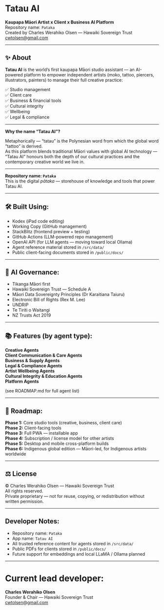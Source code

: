 # Tatau AI

**Kaupapa Māori Artist x Client x Business AI Platform**  
Repository name: `Pataka`  
Created by Charles Werahiko Olsen — Hawaiki Sovereign Trust  
cwtolsen@gmail.com

---

## ✨ About

**Tatau AI** is the world’s first kaupapa Māori studio assistant — an AI-powered platform to empower independent artists (moko, tattoo, piercers, illustrators, painters) to manage their full creative practice:

✅ Studio management  
✅ Client care  
✅ Business & financial tools  
✅ Cultural integrity  
✅ Wellbeing  
✅ Legal & compliance

---

**Why the name “Tatau AI”?**

Metaphorically — “tatau” is the Polynesian word from which the global word “tattoo” is derived.  
As this platform blends traditional Māori values with global AI technology — “Tatau AI” honours both the depth of our cultural practices and the contemporary creative world we live in.

---

**Repository name: `Pataka`**  
This is the digital *pātaka* — storehouse of knowledge and tools that power Tatau AI.

---

## 🛠️ Built Using:

- Kodex (iPad code editing)
- Working Copy (GitHub management)
- StackBlitz (frontend preview + testing)
- GitHub Actions (LLM-powered repo management)
- OpenAI API (for LLM agents — moving toward local Ollama)
- Agent reference material stored in `/src/data/`
- Public client-facing documents stored in `/public/docs/`

---

## 🧠 AI Governance:

- Tikanga Māori first
- Hawaiki Sovereign Trust — Schedule A
- Māori Data Sovereignty Principles (Dr Karaitiana Taiuru)
- Electronic Bill of Rights (Rex M. Lee)
- UNDRIP
- Te Tiriti o Waitangi
- NZ Trusts Act 2019

---

## 📚 Features (by agent type):

**Creative Agents**  
**Client Communication & Care Agents**  
**Business & Supply Agents**  
**Legal & Compliance Agents**  
**Artist Wellbeing Agents**  
**Cultural Integrity & Education Agents**  
**Platform Agents**

(see ROADMAP.md for full agent list)

---

## 🚀 Roadmap:

**Phase 1:** Core studio tools (creative, business, client care)  
**Phase 2:** Client-facing tools  
**Phase 3:** Full PWA — installable app  
**Phase 4:** Subscription / license model for other artists  
**Phase 5:** Desktop and mobile cross-platform builds  
**Phase 6:** Indigenous global edition — Māori-led, for Indigenous artists worldwide

---

## ⚖️ License

© Charles Werahiko Olsen — Hawaiki Sovereign Trust  
All rights reserved.  
Private proprietary — not for reuse, copying, or redistribution without written permission.

---

## Developer Notes:

- Repository name: `Pataka`  
- App name: `Tatau AI`  
- All trusted reference content for agents stored in `/src/data/`  
- Public PDFs for clients stored in `/public/docs/`  
- Future support for embeddings and local LLaMA / Ollama planned

---

# Current lead developer:

**Charles Werahiko Olsen**  
Founder & Chair — Hawaiki Sovereign Trust  
cwtolsen@gmail.com